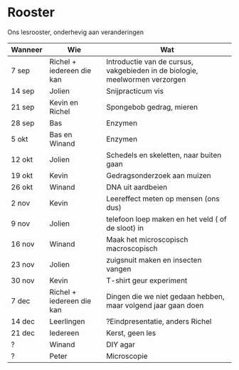 # Rooster

Ons lesrooster, onderhevig aan veranderingen

Wanneer|Wie|Wat
---|---|---
7 sep|Richel + iedereen die kan|Introductie van de cursus, vakgebieden in de biologie, meelwormen verzorgen
14 sep|Jolien|Snijpracticum vis
21 sep|Kevin en Richel|Spongebob gedrag, mieren
28 sep|Bas|Enzymen
5 okt|Bas en Winand|Enzymen
12 okt|Jolien|Schedels en skeletten, naar buiten gaan
19 okt|Kevin|Gedragsonderzoek aan muizen
26 okt|Winand|DNA uit aardbeien
2 nov|Kevin|Leereffect meten op mensen (ons dus)
9 nov|Jolien|telefoon loep maken en het veld ( of de sloot) in
16 nov|Winand|Maak het microscopisch macroscopisch
23 nov|Jolien|zuigsnuit maken en insecten vangen
30 nov|Kevin|T-shirt geur experiment
7 dec|Richel + iedereen die kan|Dingen die we niet gedaan hebben, maar volgend jaar gaan doen
14 dec|Leerlingen|?Eindpresentatie, anders Richel
21 dec|Iedereen|Kerst, geen les
?|Winand|DIY agar
?|Peter|Microscopie
